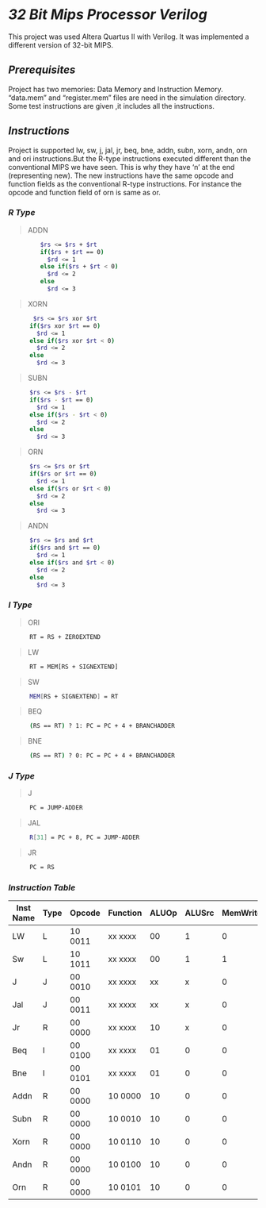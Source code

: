 # _32 Bit Mips Processor Verilog_

This project was used Altera Quartus II with Verilog. It was implemented a different version of 32-bit MIPS. 

## _Prerequisites_

Project has two memories: Data Memory and Instruction Memory. 
“data.mem” and “register.mem” files are need in the simulation directory. Some test instructions are given ,it includes all the instructions.

## _Instructions_

Project is supported lw, sw, j, jal, jr, beq, bne, addn, subn, xorn, andn, orn and ori instructions.But the R-type instructions executed different than the conventional MIPS we have seen. This is why they have ‘n’ at the end (representing new). The new instructions have the same opcode and function fields as the conventional R-type instructions. For instance the opcode and function field of orn is same as or.

### _R Type_

   >ADDN
```sh
         $rs <= $rs + $rt 
         if($rs + $rt == 0) 
           $rd <= 1
         else if($rs + $rt < 0)
           $rd <= 2 
         else
           $rd <= 3
```
   >XORN

```sh
       $rs <= $rs xor $rt 
      if($rs xor $rt == 0)
        $rd <= 1
      else if($rs xor $rt < 0)
        $rd <= 2 
      else
        $rd <= 3
```   
   >SUBN

```sh
      $rs <= $rs - $rt 
      if($rs - $rt == 0) 
        $rd <= 1
      else if($rs - $rt < 0)
        $rd <= 2 
      else
        $rd <= 3
```
   >ORN

```sh
      $rs <= $rs or $rt 
      if($rs or $rt == 0)
        $rd <= 1 
      else if($rs or $rt < 0)
        $rd <= 2 
      else
        $rd <= 3
```
   >ANDN

```sh
      $rs <= $rs and $rt 
      if($rs and $rt == 0)
        $rd <= 1
      else if($rs and $rt < 0)
        $rd <= 2
      else
        $rd <= 3
```

### _I Type_

   >ORI

```sh
      RT = RS + ZEROEXTEND
```

   >LW

```sh
      RT = MEM[RS + SIGNEXTEND]
```

   >SW

```sh
      MEM[RS + SIGNEXTEND] = RT
```

   >BEQ

```sh
      (RS == RT) ? 1: PC = PC + 4 + BRANCHADDER
```

   >BNE

```sh
      (RS == RT) ? 0: PC = PC + 4 + BRANCHADDER
```
### _J Type_

   >J

```sh
      PC = JUMP-ADDER
```

   >JAL

```sh
      R[31] = PC + 8, PC = JUMP-ADDER
```

   >JR

```sh
      PC = RS
```

### _Instruction Table_

| Inst Name | Type | Opcode | Function | ALUOp | ALUSrc | MemWrite | MemRead | RegWrite | MemtoReg | Branch | Bne | sRs |
| --------- | ---- | ------ | -------- | ----- | ------ | -------- | ------- | -------- | -------- | ------ | --- | --- |
| LW | L | 10 0011 | xx xxxx | 00 | 1 | 0 | 1 | 01 | 1 | 0 | 0 | 00 |
| Sw | L | 10 1011 | xx xxxx | 00 | 1 | 1 | 0 | 00 | x | 0 | 0 | xx |
| J | J | 00 0010 | xx xxxx | xx | x | 0 | 0 | 00 | x | 0 | 0 | xx |
| Jal | J | 00 0011 | xx xxxx | xx | x | 0 | 0 | 01 | x | 0 | 0 | 01 |
| Jr | R | 00 0000 | xx xxxx | 10 | x | 0 | 0 | 00 | x | 0 | 0 | xx|
| Beq | I | 00 0100 | xx xxxx | 01 | 0 | 0 | 0 | 00 | x | 1 | 0 | xx |
| Bne | I | 00 0101 | xx xxxx | 01 | 0 | 0 | 0 | 00 | x | 0 | 1 | xx |
| Addn | R | 00 0000 | 10 0000 | 10 | 0 | 0 | 0 | 11 | 0 | 0 | 0 | 11 |
| Subn | R | 00 0000 | 10 0010 | 10 | 0 | 0 | 0 | 11 | 0 | 0 | 0 | 11 |
| Xorn | R | 00 0000 | 10 0110 | 10 | 0 | 0 | 0 | 11 | 0 | 0 | 0 | 11 |
| Andn | R | 00 0000 | 10 0100 | 10 | 0 | 0 | 0 | 11 | 0 | 0 | 0 | 11 |
| Orn | R |  00 0000 | 10 0101 | 10 | 0 | 0 | 0 | 11 | 0 | 0 | 0 | 11 |
